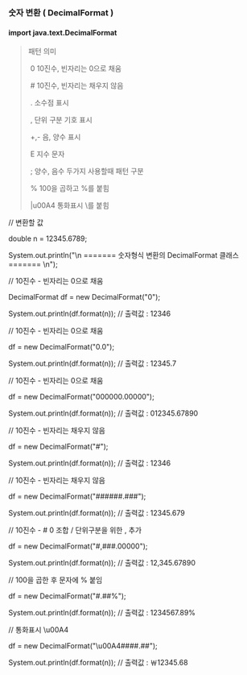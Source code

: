 ### 숫자 변환 ( DecimalFormat )

#### import java.text.DecimalFormat



>  패턴				의미
>
> ​	0				10진수, 빈자리는 0으로 채움
>
> ​	#				10진수, 빈자리는 채우지 않음
>
> ​	.				소수점 표시
>
> ​	,				단위 구분 기호 표시
>
> ​	+,-			음, 양수 표시
>
> ​	E				지수 문자
>
> ​	;				양수, 음수 두가지 사용할때 패턴 구분
>
> ​	%				100을 곱하고 %를 붙힘
>
> ​	|u00A4				통화표시 \를 붙힘



// 변환할 값 

double n = 12345.6789;  	 	

System.out.println("\n ======= 숫자형식 변환의 DecimalFormat 클래스 ======= \n"); 	 	

// 10진수 - 빈자리는 0으로 채움  	

DecimalFormat df = new DecimalFormat("0");  	

System.out.println(df.format(n)); // 출력값 : 12346 	 	

// 10진수 - 빈자리는 0으로 채움 	

df = new DecimalFormat("0.0");  	

System.out.println(df.format(n)); // 출력값 : 12345.7 	 	

// 10진수 - 빈자리는 0으로 채움 	

df = new DecimalFormat("000000.00000");  	

System.out.println(df.format(n)); // 출력값 : 012345.67890 	 	

// 10진수 - 빈자리는 채우지 않음 	

df = new DecimalFormat("#");  	

System.out.println(df.format(n)); // 출력값 : 12346 	 	

// 10진수 - 빈자리는 채우지 않음 	

df = new DecimalFormat("######.###"); 	

System.out.println(df.format(n)); // 출력값 : 12345.679 	 	

// 10진수 - # 0 조합 / 단위구분을 위한 , 추가 	

df = new DecimalFormat("#,###.00000"); 	

System.out.println(df.format(n)); // 출력값 : 12,345.67890 	 	

// 100을 곱한 후 문자에 % 붙임 	

df = new DecimalFormat("#.##%");  	

System.out.println(df.format(n)); // 출력값 : 1234567.89% 		

// 통화표시 \u00A4  	

df = new DecimalFormat("\u00A4####.##");  	

System.out.println(df.format(n)); // 출력값 : ￦12345.68 		

